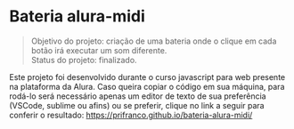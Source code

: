 # Bateria alura-midi
 > Objetivo do projeto: criação de uma bateria onde o clique em cada botão irá executar um som diferente. <br>
 > Status do projeto: finalizado.
 
Este projeto foi desenvolvido durante o curso javascript para web presente na plataforma da Alura. 
Caso queira copiar o código em sua máquina, para rodá-lo será necessário apenas um editor de texto de sua preferência (VSCode, sublime ou afins) ou se preferir, clique no link a seguir para conferir o resultado: https://prifranco.github.io/bateria-alura-midi/

